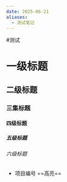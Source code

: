 ```yaml
---
date: 2025-06-21
aliases:
  - 测试笔记
---
```

#测试
# 一级标题
## 二级标题
### 三集标题
#### 四级标题
##### 五级标题
###### 六级标题
- 项目编号
==高亮==